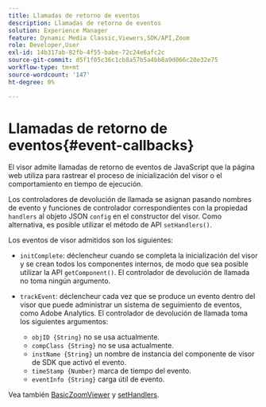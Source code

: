 ```yaml
---
title: Llamadas de retorno de eventos
description: Llamadas de retorno de eventos
solution: Experience Manager
feature: Dynamic Media Classic,Viewers,SDK/API,Zoom
role: Developer,User
exl-id: 14b317ab-82fb-4f55-babe-72c24e6afc2c
source-git-commit: d5f1f05c36c1cb8a57b5a4bb8a9d066c20e32e75
workflow-type: tm+mt
source-wordcount: '147'
ht-degree: 0%

---
```


# Llamadas de retorno de eventos{#event-callbacks}

El visor admite llamadas de retorno de eventos de JavaScript que la página web utiliza para rastrear el proceso de inicialización del visor o el comportamiento en tiempo de ejecución.

Los controladores de devolución de llamada se asignan pasando nombres de evento y funciones de controlador correspondientes con la propiedad `handlers` al objeto JSON `config` en el constructor del visor. Como alternativa, es posible utilizar el método de API `setHandlers()`.

Los eventos de visor admitidos son los siguientes:

* `initComplete`: déclencheur cuando se completa la inicialización del visor y se crean todos los componentes internos, de modo que sea posible utilizar la API `getComponent()`. El controlador de devolución de llamada no toma ningún argumento.

* `trackEvent`: déclencheur cada vez que se produce un evento dentro del visor que puede administrar un sistema de seguimiento de eventos, como Adobe Analytics. El controlador de devolución de llamada toma los siguientes argumentos:

   * `objID {String}` no se usa actualmente.
   * `compClass {String}` no se usa actualmente.
   * `instName {String}` un nombre de instancia del componente de visor de SDK que activó el evento.
   * `timeStamp {Number}` marca de tiempo del evento.
   * `eventInfo {String}` carga útil de evento.

Vea también [BasicZoomViewer](../../c-html5-s7-aem-asset-viewers/c-html5-20-basic-zoom-viewer-about/c-html5-20-basic-zoom-viewer-javascriptapiref/r-html5-basic-zoom-viewer-20-javascriptapiref-basiczoomviewer.md#reference-bd16cadc0c054fafb0db4994741d47cd) y [setHandlers](../../c-html5-s7-aem-asset-viewers/c-html5-20-basic-zoom-viewer-about/c-html5-20-basic-zoom-viewer-javascriptapiref/r-html5-basic-zoom-viewer-20-javascriptapiref-sethandlers.md#reference-b748b29eaafa463a9d1723cb7b86f0d9).
